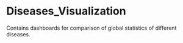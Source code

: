 # Diseases_Visualization
Contains dashboards for comparison of global statistics of different diseases.
